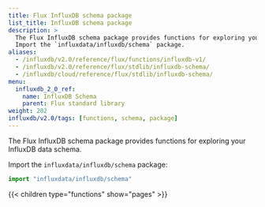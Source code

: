 ```yaml
---
title: Flux InfluxDB schema package
list_title: InfluxDB schema package
description: >
  The Flux InfluxDB schema package provides functions for exploring your InfluxDB data schema.
  Import the `influxdata/influxdb/schema` package.
aliases:
  - /influxdb/v2.0/reference/flux/functions/influxdb-v1/
  - /influxdb/v2.0/reference/flux/stdlib/influxdb-schema/
  - /influxdb/cloud/reference/flux/stdlib/influxdb-schema/
menu:
  influxdb_2_0_ref:
    name: InfluxDB Schema
    parent: Flux standard library
weight: 202
influxdb/v2.0/tags: [functions, schema, package]
---
```


The Flux InfluxDB schema package provides functions for exploring your InfluxDB data schema.

Import the `influxdata/influxdb/schema` package:

```js
import "influxdata/influxdb/schema"
```

{{< children type="functions" show="pages" >}}
